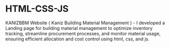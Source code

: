 # HTML-CSS-JS
KANIZBBM Website ( Kaniz Building Material Management ) - I developed a Landing page for building material management to optimize inventory tracking, streamline procurement processes, and monitor material usage, ensuring efficient allocation and cost control using html, css, and js.
